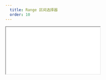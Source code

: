 ```yaml
---
  title: Range 区间选择器
  order: 10
---
```

    
<Iframe src="//mc.fusion.design/demos/comp_groups/@alifd/next/range?theme=@alifd/theme-2" />
